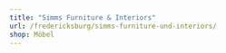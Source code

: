 ```yaml
---
title: "Simms Furniture & Interiors"
url: /fredericksburg/simms-furniture-und-interiors/
shop: Möbel
---
```

